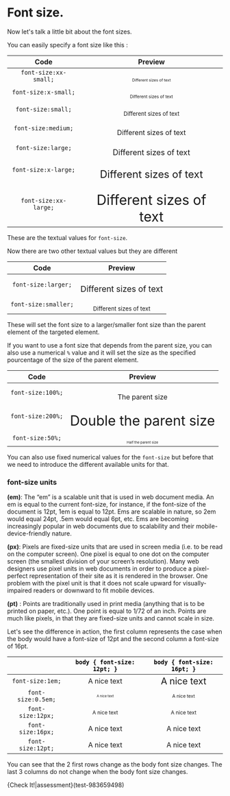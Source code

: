 # Font size.

Now let's talk a little bit about the font sizes.

You can easily specify a font size like this :

| Code | Preview |
|:----:|:------: |
| `font-size:xx-small;` | <div style='font-size:xx-small;'>Different sizes of text</div> |
| `font-size:x-small;` | <div style='font-size:x-small;'>Different sizes of text</div> |
| `font-size:small;` | <div style='font-size:small;'>Different sizes of text</div> |
| `font-size:medium;` | <div style='font-size:medium;'>Different sizes of text</div> |
| `font-size:large;` | <div style='font-size:large;'>Different sizes of text</div> |
| `font-size:x-large;` | <div style='font-size:x-large;'>Different sizes of text</div> |
| `font-size:xx-large;` | <div style='font-size:xx-large;'>Different sizes of text</div> |

These are the textual values for `font-size`.

Now there are two other textual values but they are different

| Code | Preview |
|:----:|:------: |
| `font-size:larger;` | <div style='font-size:larger;'>Different sizes of text</div> |
| `font-size:smaller;` | <div style='font-size:smaller;'>Different sizes of text</div> |

These will set the font size to a larger/smaller font size than the parent element of the targeted element.

If you want to use a font size that depends from the parent size, you can also use a numerical `%` value and it will set the size as the specified pourcentage of the size of the parent element.

| Code | Preview |
|:----:|:------: |
| `font-size:100%;` | <div style='font-size:100%;'>The parent size</div> |
| `font-size:200%;` | <div style='font-size:200%;'>Double the parent size</div> |
| `font-size:50%;` | <div style='font-size:50%;'>Half the parent size</div> |

You can also use fixed numerical values for the `font-size` but before that we need to introduce the different available units for that.


### font-size units

**(em)**: The “em” is a scalable unit that is used in web document media. An em is equal to the current font-size, for instance, if the font-size of the document is 12pt, 1em is equal to 12pt. Ems are scalable in nature, so 2em would equal 24pt, .5em would equal 6pt, etc. Ems are becoming increasingly popular in web documents due to scalability and their mobile-device-friendly nature.

**(px)**: Pixels are fixed-size units that are used in screen media (i.e. to be read on the computer screen). One pixel is equal to one dot on the computer screen (the smallest division of your screen’s resolution). Many web designers use pixel units in web documents in order to produce a pixel-perfect representation of their site as it is rendered in the browser. One problem with the pixel unit is that it does not scale upward for visually-impaired readers or downward to fit mobile devices.


**(pt)** : Points are traditionally used in print media (anything that is to be printed on paper, etc.). One point is equal to 1/72 of an inch. Points are much like pixels, in that they are fixed-size units and cannot scale in size.

Let's see the difference in action, the first column represents the case when the body would have a font-size of 12pt and the second column a font-size of 16pt.

| | <span style="color:#000; text-transform:lowercase">`body { font-size: 12pt; }`</span> | <span style="color:#000; text-transform:lowercase">`body { font-size: 16pt; }`</span> |
| :--: | :--: | :--: |
| `font-size:1em;` |<span style="font-size:12pt;"> A nice text </span>  | <span style="font-size:16pt;"> A nice text </span> |
| `font-size:0.5em;` |<span style="font-size:6pt;"> A nice text </span>  | <span style="font-size:8pt;"> A nice text </span> |
| `font-size:12px;` |<span style="font-size:12px;"> A nice text </span>  | <span style="font-size:12px;"> A nice text </span> |
| `font-size:16px;` |<span style="font-size:16px;"> A nice text </span>  | <span style="font-size:16px;"> A nice text </span> |
| `font-size:12pt;` |<span style="font-size:12pt;"> A nice text </span>  | <span style="font-size:12pt;"> A nice text </span> |

You can see that the 2 first rows change as the body font size changes. The last 3 columns do not change when the body font size changes.

{Check It!|assessment}(test-983659498)
